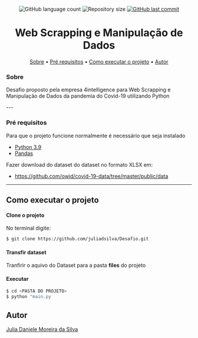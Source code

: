 <p align="center">
	
  <img alt="GitHub language count" src="https://img.shields.io/github/languages/count/juliadsilva/Desafio">

  <img alt="Repository size" src="https://img.shields.io/github/repo-size/juliadsilva/Desafio">
  
  <a href="https://github.com/juliadsilva/Deep-Analisys/commits/master">
    <img alt="GitHub last commit" src="https://img.shields.io/github/last-commit/juliadsilva/Desafio">
  </a>

<h1 align="center">
    Web Scrapping e Manipulação de Dados
</h1>

<p align="center">
 <a href="#sobre">Sobre</a> •
 <a href="#pré-requisitos">Pré requisitos</a> • 
 <a href="#como-executar-o-projeto">Como executar o projeto</a> • 
 <a href="#autor">Autor</a>
</p>

### Sobre

<p>Desafio proposto pela empresa 4intelligence para Web Scrapping e Manipulação de Dados da pandemia do Covid-19 utilizando Python</p>
---

### Pré requisitos
Para que o projeto funcione normalmente é necessário que seja instalado

* [Python 3.9](https://realpython.com/installing-python/)
* [Pandas](https://pandas.pydata.org/pandas-docs/stable/getting_started/install.html)

Fazer download do dataset do dataset no formato XLSX em: 
* https://github.com/owid/covid-19-data/tree/master/public/data
---

## Como executar o projeto

#### Clone o projeto
No terminal digite:
```bash
$ git clone https://github.com/juliadsilva/Desafio.git
```

#### Transfir dataset
Tranfirir o aquivo do Dataset para a pasta <b>files</b> do projeto

#### Executar
```bash
$ cd <PASTA DO PROJETO>
$ python "main.py
```
##  Autor
<a href="https://github.com/juliadsilva">Julia Daniele Moreira da Silva </a>
 
    
